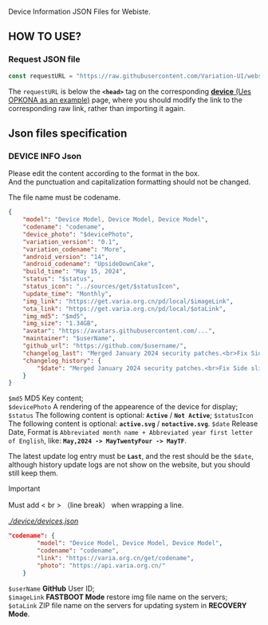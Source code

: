 Device Information JSON Files for Webiste.

## HOW TO USE?
### Request JSON file
```javascript
const requestURL = "https://raw.githubusercontent.com/Variation-UI/website-device-info/main/json/BRAND/CODENAME.json";
```

The `requestURL` is below the **`<head>`** tag on the corresponding [**device** (Ues OPKONA as an example)](varia.org.cn/get/opkona/) page, where you should modify the link to the corresponding raw link, rather than importing it again.

## Json files specification

### DEVICE INFO Json
Please edit the content according to the format in the box.  
And the punctuation and capitalization formatting should not be changed.

The file name must be codename.

```json
{
    "model": "Device Model, Device Model, Device Model",
    "codename": "codename",
    "device_photo": "$devicePhoto",
    "variation_version": "0.1",
    "variation_codename": "More",
    "android_version": "14",
    "android_codename": "UpsideDownCake",
    "build_time": "May 15, 2024",
    "status": "$status",
    "status_icon": "../sources/get/$statusIcon",
    "update_time": "Monthly",
    "img_link": "https://get.varia.org.cn/pd/local/$imageLink",
    "ota_link": "https://get.varia.org.cn/pd/local/$otaLink",
    "img_md5": "$md5",
    "img_size": "1.34GB",
    "avatar": "https://avatars.githubusercontent.com/...",
    "maintainer": "$userName",
    "github_url": "https://github.com/$username/",
    "changelog_last": "Merged January 2024 security patches.<br>Fix Side slider and Fix FingerPrint.",
    "changelog_history": {
        "$date": "Merged January 2024 security patches.<br>Fix Side slider and Fix FingerPrint."
    }
}
```
`$md5` MD5 Key content;  
`$devicePhoto` A rendering of the appearence of the device for display;
`$status` The following content is optional: **`Active`** / **`Not Active`**;
`$statusIcon` The following content is optional: **`active.svg`** / **`notactive.svg`**.
`$date` Release Date, Format is `Abbreviated month name + Abbreviated year first letter of English`, like: **`May,2024 -> MayTwentyFour -> MayTF`**.

The latest update log entry must be **`Last`**, and the rest should be the `$date`, although history update logs are not show on the website, but you should still keep them.

> [!IMPORTANT]
> Must add < br > （line break） when wrapping a line.

[*./device/devices.json*](https://github.com/Variation-UI/website-device-info/blob/main/device/devices.json)
```json
"codename": {
        "model": "Device Model, Device Model, Device Model",
        "codename": "codename",
        "link": "https://varia.org.cn/get/codename",
        "photo": "https://api.varia.org.cn/"
    }
```
 
`$userName` **GitHub** User ID;  
`$imageLink` **FASTBOOT Mode** restore img file name on the servers;  
`$otaLink` ZIP file name on the servers for updating system in **RECOVERY Mode**.
